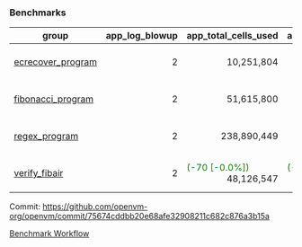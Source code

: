 ### Benchmarks
| group | app_log_blowup | app_total_cells_used | app_total_cycles | app_total_proof_time_ms | leaf_log_blowup | leaf_total_cells_used | leaf_total_cycles | leaf_total_proof_time_ms | max_segment_length | instance | alloc |
|---|---|---|---|---|---|---|---|---|---|---|---|
| [ ecrecover_program ](https://github.com/openvm-org/openvm/blob/gh-pages/benchmarks/individual/ecrecover-6b877149655eab106264021d25adc61aa7f43f5b.md) | <div style='text-align: right'> 2 </div>  | <div style='text-align: right'> 10,251,804 </div>  | <div style='text-align: right'> 195,066 </div>  | <span style='color: green'>(-30.0 [-1.4%])</span><div style='text-align: right'> 2,075.0 </div>  | <div style='text-align: right'> - </div>  | <div style='text-align: right'> - </div>  | <div style='text-align: right'> - </div>  | <div style='text-align: right'> - </div>  | 1048476 | 64cpu-linux-arm64 | mimalloc |
| [ fibonacci_program ](https://github.com/openvm-org/openvm/blob/gh-pages/benchmarks/individual/fibonacci-6b877149655eab106264021d25adc61aa7f43f5b.md) | <div style='text-align: right'> 2 </div>  | <div style='text-align: right'> 51,615,800 </div>  | <div style='text-align: right'> 3,000,274 </div>  | <span style='color: green'>(-309.0 [-5.5%])</span><div style='text-align: right'> 5,305.0 </div>  | <div style='text-align: right'> 2 </div>  | <span style='color: red'>(+5,560 [+0.0%])</span><div style='text-align: right'> 144,225,083 </div>  | <span style='color: red'>(+1,098 [+0.0%])</span><div style='text-align: right'> 7,038,672 </div>  | <span style='color: green'>(-369.0 [-2.6%])</span><div style='text-align: right'> 13,900.0 </div>  | 1048476 | 64cpu-linux-arm64 | mimalloc |
| [ regex_program ](https://github.com/openvm-org/openvm/blob/gh-pages/benchmarks/individual/regex-6b877149655eab106264021d25adc61aa7f43f5b.md) | <div style='text-align: right'> 2 </div>  | <div style='text-align: right'> 238,890,449 </div>  | <div style='text-align: right'> 8,381,808 </div>  | <span style='color: green'>(-473.0 [-2.7%])</span><div style='text-align: right'> 17,057.0 </div>  | <div style='text-align: right'> 2 </div>  | <span style='color: green'>(-66,670 [-0.0%])</span><div style='text-align: right'> 315,419,357 </div>  | <span style='color: green'>(-12,578 [-0.1%])</span><div style='text-align: right'> 14,638,756 </div>  | <span style='color: green'>(-2,211.0 [-7.5%])</span><div style='text-align: right'> 27,406.0 </div>  | 1048476 | 64cpu-linux-arm64 | mimalloc |
| [ verify_fibair ](https://github.com/openvm-org/openvm/blob/gh-pages/benchmarks/individual/verify_fibair-6b877149655eab106264021d25adc61aa7f43f5b.md) | <div style='text-align: right'> 2 </div>  | <span style='color: green'>(-70 [-0.0%])</span><div style='text-align: right'> 48,126,547 </div>  | <span style='color: green'>(-14 [-0.0%])</span><div style='text-align: right'> 397,142 </div>  | <span style='color: green'>(-48.0 [-1.5%])</span><div style='text-align: right'> 3,134.0 </div>  | <div style='text-align: right'> - </div>  | <div style='text-align: right'> - </div>  | <div style='text-align: right'> - </div>  | <div style='text-align: right'> - </div>  | 1048476 | 64cpu-linux-arm64 | mimalloc |


Commit: https://github.com/openvm-org/openvm/commit/75674cddbb20e68afe32908211c682c876a3b15a

[Benchmark Workflow](https://github.com/openvm-org/openvm/actions/runs/12327581070)
